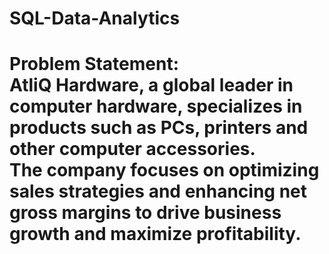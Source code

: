 # SQL-Data-Analytics
# Problem Statement:<br>AtliQ Hardware, a global leader in computer hardware, specializes in products such as PCs, printers and other computer accessories.<br>The company focuses on optimizing sales strategies and enhancing net gross margins to drive business growth and maximize profitability.
